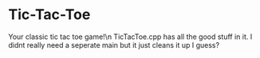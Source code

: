 # Tic-Tac-Toe
Your classic tic tac toe game!\n
TicTacToe.cpp has all the good stuff in it. I didnt really need a seperate main but it just cleans it up I guess?
